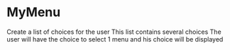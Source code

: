 # MyMenu
Create a list of choices for the user
This list contains several choices
The user will have the choice to select 1 menu and his choice will be displayed
